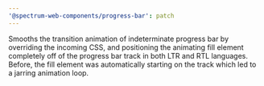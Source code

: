 ```yaml
---
'@spectrum-web-components/progress-bar': patch
---
```


Smooths the transition animation of indeterminate progress bar by overriding the incoming CSS, and positioning the animating fill element completely off of the progress bar track in both LTR and RTL languages. Before, the fill element was automatically starting on the track which led to a jarring animation loop.
